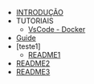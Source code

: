 * [INTRODUÇÃO](/README.md)
* TUTORIAIS 
     * [VsCode - Docker](/readmes/codeDocker.md)
* [Guide](/readmes/README2.md "The greatest guide in the world")
* [teste1]
    *  [README1](/readmes/README1.md) 
* [README2](/readmes/README2.md)
* [README3](/readmes/README3.md)